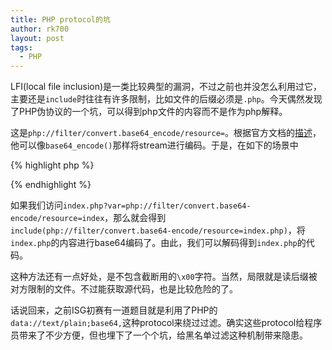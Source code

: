 ```yaml
---
title: PHP protocol的坑
author: rk700
layout: post
tags:
  - PHP
---
```


LFI(local file inclusion)是一类比较典型的漏洞，不过之前也并没怎么利用过它，主要还是`include`时往往有许多限制，比如文件的后缀必须是`.php`。今天偶然发现了PHP伪协议的一个坑，可以得到php文件的内容而不是作为php解释。

这是`php://filter/convert.base64_encode/resource=`。根据官方文档的[描述](http://php.net/manual/en/filters.convert.php)，他可以像`base64_encode()`那样将stream进行编码。于是，在如下的场景中

{% highlight php %}
<?php 

include($_GET["var"] . ".php"); 

?>
{% endhighlight %}

如果我们访问`index.php?var=php://filter/convert.base64-encode/resource=index`，那么就会得到`include(php://filter/convert.base64-encode/resource=index.php)`，将`index.php`的内容进行base64编码了。由此，我们可以解码得到`index.php`的代码。

这种方法还有一点好处，是不包含截断用的`\x00`字符。当然，局限就是读后缀被对方限制的文件。不过能获取源代码，也是比较危险的了。

话说回来，之前ISG初赛有一道题目就是利用了PHP的`data://text/plain;base64,`这种protocol来绕过过滤。确实这些protocol给程序员带来了不少方便，但也埋下了一个个坑，给黑名单过滤这种机制带来隐患。
